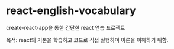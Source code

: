# react-english-vocabulary

create-react-app을 통한 간단한 react 연습 프로젝트

목적: react의 기본을 학습하고 코드로 직접 실행하며 이론을 이해하기 위함.
